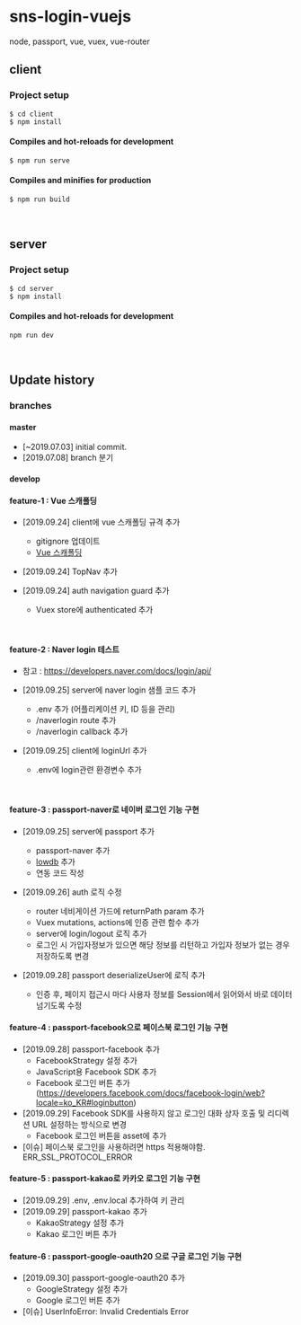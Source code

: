 # sns-login-vuejs
node, passport, vue, vuex, vue-router

## client
### Project setup
```
$ cd client
$ npm install
```

#### Compiles and hot-reloads for development
```
$ npm run serve
```

#### Compiles and minifies for production
```
$ npm run build
```

<br>

## server
### Project setup
```
$ cd server
$ npm install
```

#### Compiles and hot-reloads for development
```
npm run dev
```

<br>

## Update history
### branches
#### master  
- [~2019.07.03] initial commit.  
- [2019.07.08] branch 분기 
     

#### develop   


    
#### feature-1  : Vue 스캐폴딩
- [2019.09.24] client에 vue 스캐폴딩 규격 추가
    - gitignore 업데이트
    - [Vue 스캐폴딩](https://github.com/KimHyeshin/vue-code-scaffolding)
    
- [2019.09.24] TopNav 추가
- [2019.09.24] auth navigation guard 추가
    - Vuex store에 authenticated 추가

<br>          
        
#### feature-2  : Naver login 테스트 
- 참고 : https://developers.naver.com/docs/login/api/

- [2019.09.25] server에 naver login 샘플 코드 추가
    - .env 추가 (어플리케이션 키, ID 등을 관리)
    - /naverlogin route 추가
    - /naverlogin callback 추가
    
- [2019.09.25] client에 loginUrl 추가
    - .env에 login관련 환경변수 추가

<br>  
   
#### feature-3  : passport-naver로 네이버 로그인 기능 구현       
- [2019.09.25] server에 passport 추가
    - passport-naver 추가 
    - [lowdb](https://github.com/typicode/lowdb) 추가
    - 연동 코드 작성
    
- [2019.09.26] auth 로직 수정
    - router 네비게이션 가드에 returnPath param 추가
    - Vuex mutations, actions에 인증 관련 함수 추가 
    - server에 login/logout 로직 추가
    - 로그인 시 가입자정보가 있으면 해당 정보를 리턴하고 가입자 정보가 없는 경우 저장하도록 변경

- [2019.09.28] passport deserializeUser에 로직 추가
    - 인증 후, 페이지 접근시 마다 사용자 정보를 Session에서 읽어와서 바로 데이터 넘기도록 수정
         
#### feature-4 : passport-facebook으로 페이스북 로그인 기능 구현
- [2019.09.28] passport-facebook 추가
    - FacebookStrategy 설정 추가
    - JavaScript용 Facebook SDK 추가
    - Facebook 로그인 버튼 추가 (https://developers.facebook.com/docs/facebook-login/web?locale=ko_KR#loginbutton)    
- [2019.09.29] Facebook SDK를 사용하지 않고 로그인 대화 상자 호출 및 리디렉션 URL 설정하는 방식으로 변경
    - Facebook 로그인 버튼을 asset에 추가
- [이슈] 페이스북 로그인을 사용하려면 https 적용해야함. ERR_SSL_PROTOCOL_ERROR    
            
#### feature-5 : passport-kakao로 카카오 로그인 기능 구현
- [2019.09.29] .env, .env.local 추가하여 키 관리
- [2019.09.29] passport-kakao 추가
    - KakaoStrategy 설정 추가
    - Kakao 로그인 버튼 추가

#### feature-6 : passport-google-oauth20 으로 구글 로그인 기능 구현
- [2019.09.30] passport-google-oauth20 추가
    - GoogleStrategy 설정 추가
    - Google 로그인 버튼 추가
- [이슈] UserInfoError: Invalid Credentials Error   

